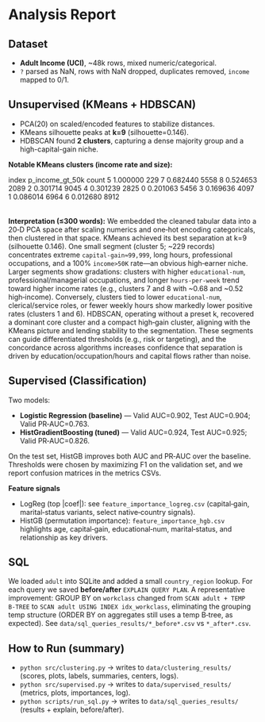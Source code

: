 
# Analysis Report

## Dataset
- **Adult Income (UCI)**, ~48k rows, mixed numeric/categorical.
- `?` parsed as NaN, rows with NaN dropped, duplicates removed, `income` mapped to 0/1.

## Unsupervised (KMeans + HDBSCAN)
- PCA(20) on scaled/encoded features to stabilize distances.
- KMeans silhouette peaks at **k=9** (silhouette=0.146).
- HDBSCAN found **2 clusters**, capturing a dense majority group and a high-capital-gain niche.

**Notable KMeans clusters (income rate and size):**
<table>
 index  p_income_gt_50k  count
     5         1.000000    229
     7         0.682440   5558
     8         0.524653   2089
     2         0.301714   9045
     4         0.301239   2825
     0         0.201063   5456
     3         0.169636   4097
     1         0.086014   6964
     6         0.012680   8912
</table>

**Interpretation (≤300 words):**
We embedded the cleaned tabular data into a 20‑D PCA space after scaling numerics and one‑hot encoding categoricals, then clustered in that space. KMeans achieved its best separation at k=9 (silhouette 0.146). One small segment (cluster 5; ~229 records) concentrates extreme `capital-gain≈99,999`, long hours, professional occupations, and a 100% `income>50K` rate—an obvious high‑earner niche. Larger segments show gradations: clusters with higher `educational-num`, professional/managerial occupations, and longer `hours-per-week` trend toward higher income rates (e.g., clusters 7 and 8 with ~0.68 and ~0.52 high‑income). Conversely, clusters tied to lower `educational-num`, clerical/service roles, or fewer weekly hours show markedly lower positive rates (clusters 1 and 6). HDBSCAN, operating without a preset k, recovered a dominant core cluster and a compact high‑gain cluster, aligning with the KMeans picture and lending stability to the segmentation. These segments can guide differentiated thresholds (e.g., risk or targeting), and the concordance across algorithms increases confidence that separation is driven by education/occupation/hours and capital flows rather than noise.

## Supervised (Classification)
Two models:
- **Logistic Regression (baseline)** — Valid AUC=0.902, Test AUC=0.904; Valid PR‑AUC=0.763.
- **HistGradientBoosting (tuned)** — Valid AUC=0.924, Test AUC=0.925; Valid PR‑AUC=0.826.

On the test set, HistGB improves both AUC and PR‑AUC over the baseline. Thresholds were chosen by maximizing F1 on the validation set, and we report confusion matrices in the metrics CSVs.

**Feature signals**
- LogReg (top |coef|): see `feature_importance_logreg.csv` (capital‑gain, marital‑status variants, select native‑country signals).
- HistGB (permutation importance): `feature_importance_hgb.csv` highlights age, capital‑gain, educational‑num, marital‑status, and relationship as key drivers.

## SQL
We loaded `adult` into SQLite and added a small `country_region` lookup. For each query we saved **before/after** `EXPLAIN QUERY PLAN`. A representative improvement: GROUP BY on `workclass` changed from `SCAN adult + TEMP B‑TREE` to `SCAN adult USING INDEX idx_workclass`, eliminating the grouping temp structure (ORDER BY on aggregates still uses a temp B‑tree, as expected). See `data/sql_queries_results/*_before*.csv` vs `*_after*.csv`.

## How to Run (summary)
- `python src/clustering.py` → writes to `data/clustering_results/` (scores, plots, labels, summaries, centers, logs).
- `python src/supervised.py` → writes to `data/supervised_results/` (metrics, plots, importances, log).
- `python scripts/run_sql.py` → writes to `data/sql_queries_results/` (results + explain, before/after).

